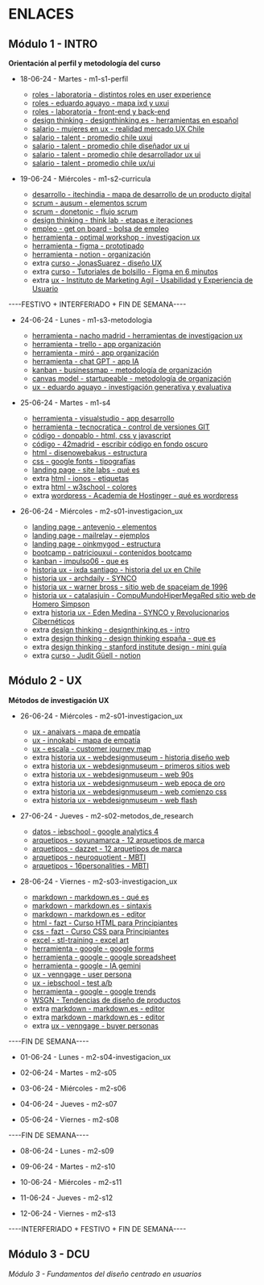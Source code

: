 
# ENLACES





## Módulo 1 - INTRO
**Orientación al perfil y metodología del curso**





- 18-06-24 - Martes - m1-s1-perfil

	- [roles - laboratoria - distintos roles en user experience](https://medium.com/laboratoria/los-distintos-roles-dentro-del-user-experience-ux-601706d578aa)
	- [roles - eduardo aguayo - mapa ixd y uxui](https://eduardoaguayo.cl/blog/ixd-o-ux-ui)
	- [roles - laboratoria - front-end y back-end](https://hub.laboratoria.la/front-end-vs-back-end-cual-es-la-diferencia)
	- [design thinking - designthinking.es - herramientas en español](https://designthinking.es/)
	- [salario - mujeres en ux - realidad mercado UX Chile](https://medium.com/m%C3%A1s-mujeres-en-ux/realidad-salarial-mercado-ux-chile-parte-i-333880ce300c)
	- [salario - talent -  promedio chile uxui](https://cl.talent.com/salary?job=uxui)
	- [salario - talent -  promedio chile diseñador ux ui](https://cl.talent.com/salary?job=diseñador+ux+ui)
	- [salario - talent -  promedio chile desarrollador ux ui](https://cl.talent.com/salary?job=desarrollador+ux+ui)
	- [salario - talent -  promedio chile ux/ui](https://cl.talent.com/salary?job=ux/ui)
		
- 19-06-24 - Miércoles - m1-s2-curricula

	- [desarrollo - itechindia - mapa de desarrollo de un producto digital](https://itechindia.co/us/blog/why-are-both-a-ux-designer-and-software-engineer-needed-for-app-build-2/)
	- [scrum - ausum - elementos scrum](https://ausum.cloud/scrum-metodologia-agil-mas-popular-en-empresas/)
	- [scrum - donetonic - flujo scrum ](https://donetonic.com/es/pasos-para-configurar-tu-flujo-de-trabajo-scrum/)
	- [design thinking - think lab - etapas e iteraciones ](https://think.cl/como-saber-que-no-es-design-thinking/)
	- [empleo - get on board - bolsa de empleo](https://www.getonbrd.com/)
	- [herramienta - optimal workshop - investigacion ux](https://www.optimalworkshop.com/)
	- [herramienta - figma - prototipado](https://www.figma.com/)
	- [herramienta - notion - organización](https://www.notion.so/)
	- extra [curso - JonasSuarez - diseño UX](https://www.youtube.com/watch?v=2PoUw0aBJw0&list=PLNH2lJTFXhRCwD9zhSi6LklA2tYVHvfKr)
	- extra [curso - Tutoriales de bolsillo - Figma en 6 minutos](https://www.youtube.com/watch?v=JMMmL9859iA)
	- extra [ux - Instituto de Marketing Agil - Usabilidad y Experiencia de Usuario](https://www.youtube.com/watch?v=V4islcJoljo)



----FESTIVO + INTERFERIADO + FIN DE SEMANA----


- 24-06-24 - Lunes - m1-s3-metodologia

	- [herramienta - nacho madrid - herramientas de investigacion ux](https://www.nachomadrid.com/2020/09/herramientas-de-investigacion-ux/)
	- [herramienta - trello - app organización](https://trello.com/)
	- [herramienta - miró - app organización](https://miro.com/)
	- [herramienta - chat GPT - app IA](https://chatgpt.com/)
	- [kanban - businessmap - metodología de organización](https://businessmap.io/es/recursos-de-kanban/primeros-pasos/que-es-kanban)
	- [canvas model - startupeable - metodología de organización](https://startupeable.com/glosario/business-model-canvas/)
	- [ux - eduardo aguayo - investigación generativa y evaluativa ](https://eduardoaguayo.cl/recursos/glosario-ux/tipos-de-investigacion-ux)
	

- 25-06-24 - Martes - m1-s4
	- [herramienta - visualstudio - app desarrollo](https://code.visualstudio.com/)
	- [herramienta - tecnocratica - control de versiones GIT](https://tecnocratica.net/git-desarrollo-software/)
	- [código - donpablo - html, css y javascript](https://www.youtube.com/watch?v=5NUoMo7ZcC0)
	- [código - 42madrid - escribir código en fondo oscuro](https://www.42madrid.com/actualidad/atraidos-por-el-lado-oscuro-de-la-pantalla-dark-mode-programadores/#:~:text=Alrededor%20del%2070%25%20de%20los,m%C3%A1s%20atenci%C3%B3n%20en%20la%20pantalla.)
	- [html - disenowebakus - estructura](https://disenowebakus.net/domine-html-y-dhtml-primeros-pasos.php#google_vignette)
	- [css - google fonts - tipografías](https://fonts.google.com/)
	- [landing page - site labs - qué es ](https://sitelabs.es/que-es-una-landing-page-10-ejemplos-efectivos/)
	- extra [html - ionos - etiquetas](https://www.ionos.com/es-us/digitalguide/paginas-web/desarrollo-web/html-tags/)
	- extra [html - w3school - colores](https://www.w3schools.com/html/html_colors.asp)
	- extra [wordpress - Academia de Hostinger - qué es wordpress](https://www.youtube.com/watch?v=Yp_HroRM6rw)

- 26-06-24 - Miércoles - m2-s01-investigacion_ux

	- [landing page - antevenio - elementos](https://www.antevenio.com/blog/2017/10/elementos-esenciales-de-una-landing-page-exitosa/)
	- [landing page - mailrelay - ejemplos](https://mailrelay.com/es/blog/2021/05/11/como-crear-landing-page-perfecta-ejemplos/)
	- [landing page - oinkmygod - estructura](https://oinkmygod.com/blog/landing-page-perfecta/)
	- [bootcamp - patriciouxui - contenidos bootcamp](https://docs.google.com/spreadsheets/d/1_Og2uLQhyfLLyIGhQivjM7YLubuEVN7tT0xd_AK6pqo/edit?usp=sharing)
	- [kanban - impulso06 - que es](https://impulso06.com/kanban-y-la-gestion-del-tiempo-como-hacer-mas-con-menos-estres/)
	- [historia ux - ixda santiago - historia del ux en Chile](https://ixdasantiago.cl/uxcl/)
	- [historia ux - archdaily - SYNCO](https://www.archdaily.cl/cl/879451/proyecto-synco-las-ideas-de-vanguardia-detras-del-mitico-proyecto-de-salvador-allende)
	- [historia ux - warner bross - sitio web de spacejam de 1996](https://www.spacejam.com/1996/)
	- [historia ux - catalasjuin - CompuMundoHiperMegaRed sitio web de Homero Simpson](https://www.catalasjuin.com/homerswebpage/)
	- extra [historia ux - Eden Medina - SYNCO y Revolucionarios Cibernéticos](https://www.youtube.com/watch?v=9a2R2dxlHVY)
	- extra [design thinking - designthinking.es - intro](https://designthinking.es/que-es-design-thinking/)
	- extra [design thinking - design thinking españa - que es](https://xn--designthinkingespaa-d4b.com/)
	- extra [design thinking - stanford institute design - mini guía](https://guiaiso50001.cl/guia/wp-content/uploads/2017/04/guia-proceso-creativo.pdf)
	- extra [curso - Judit Güell - notion](https://www.youtube.com/watch?v=Eb7kheg-WC0)

## Módulo 2 - UX
**Métodos de investigación UX**

- 26-06-24 - Miércoles - m2-s01-investigacion_ux

	- [ux - anaivars - mapa de empatía](https://anaivars.com/mapa-de-empatia/)
	- [ux - innokabi - mapa de empatía](https://innokabi.com/mapa-de-empatia-zoom-en-tu-segmento-de-cliente/)
	- [ux - escala - customer journey map](https://escala.com/marketing/customer-journey-map)
	- extra [historia ux - webdesignmuseum - historia diseño web](https://www.webdesignmuseum.org/web-design-history)
	- extra [historia ux - webdesignmuseum - primeros sitios web](https://www.webdesignmuseum.org/early-websites)
	- extra [historia ux - webdesignmuseum - web 90s](https://www.webdesignmuseum.org/web-design-in-the-90s)
	- extra [historia ux - webdesignmuseum - web epoca de oro](https://www.webdesignmuseum.org/golden-age-of-web-design)
	- extra [historia ux - webdesignmuseum - web comienzo css](https://www.webdesignmuseum.org/css-layout-pioneers)
	- extra [historia ux - webdesignmuseum - web flash](https://www.webdesignmuseum.org/flash-websites)

- 27-06-24 - Jueves - m2-s02-metodos_de_research

	- [datos - iebschool - google analytics 4](https://www.iebschool.com/blog/google-analytics-4-todo-lo-que-tienes-que-saber-analitica-usabilidad/)
	- [arquetipos - soyunamarca - 12 arquetipos de marca](https://www.soyunamarca.com/12-arquetipos-para-dar-personalidad-a-una-marca-en-social-media-branding/)
	- [arquetipos - dazzet - 12 arquetipos de marca](https://dazzet.co/que-es/arquetipo-de-marca/)
	- [arquetipos - neuroquotient - MBTI](https://neuroquotient.com/indicador-mbti-indicador-de-tipos-psicologicos-de-myers-briggs-herramientas-7/)
	- [arquetipos - 16personalities - MBTI](https://www.16personalities.com/es/descripcion-de-los-tipos)

- 28-06-24 - Viernes - m2-s03-investigacion_ux

	- [markdown - markdown.es - qué es ](https://markdown.es/)
	- [markdown - markdown.es - sintaxis ](https://markdown.es/sintaxis-markdown/)
	- [markdown - markdown.es - editor ](https://dillinger.io/)
	- [html - fazt - Curso HTML para Principiantes ](https://www.youtube.com/watch?v=rbuYtrNUxg4)
	- [css - fazt - Curso CSS para Principiantes ](https://www.youtube.com/watch?v=W6GTDfrWjXs)
	- [excel - stl-training - excel art](https://www.stl-training.co.uk/b/spreadsheet-art-10-of-the-best/)
	- [herramienta - google - google forms](https://docs.google.com/forms/u/0/)
	- [herramienta - google - google spreadsheet](https://docs.google.com/spreadsheets/u/0/)
	- [herramienta - google - IA gemini](https://gemini.google.com/)
	- [ux - venngage - user persona ](https://es.venngage.com/blog/user-persona/)
	- [ux - iebschool - test a/b ](https://www.iebschool.com/blog/que-es-el-test-a-b-analitica-usabilidad/)
	- [herramienta - google - google trends ](https://trends.google.com/trends/)
	- [WSGN - Tendencias de diseño de productos](https://www.wgsn.com/es)
	- extra [markdown - markdown.es - editor ](https://editormarkdown.com/)
	- extra [markdown - markdown.es - editor ](https://stackedit.io/app#)
	- extra [ux - venngage - buyer personas ](https://www.hubspot.es/make-my-persona/persona-ejemplos)

----FIN DE SEMANA----

- 01-06-24 - Lunes - m2-s04-investigacion_ux

- 02-06-24 - Martes - m2-s05

- 03-06-24 - Miércoles - m2-s06

- 04-06-24 - Jueves - m2-s07

- 05-06-24 - Viernes - m2-s08

----FIN DE SEMANA----

- 08-06-24 - Lunes - m2-s09

- 09-06-24 - Martes - m2-s10

- 10-06-24 - Miércoles - m2-s11

- 11-06-24 - Jueves - m2-s12

- 12-06-24 - Viernes - m2-s13

----INTERFERIADO + FESTIVO + FIN DE SEMANA----

## Módulo 3 - DCU
*Módulo 3 - Fundamentos del diseño centrado en usuarios*

<!-- 

## Módulo 4 - AI
*Módulo 4 - Arquitectura de la información*

## Módulo 5 - UI
*Módulo 5 - Diseño de interfaz y de interacción*

## Módulo 6 - DEV
*Módulo 6 - Fundamentos del diseño visual y desarrollo web*

## Módulo 7 - PORTAFOLIO
*Módulo 7 - Desarrollo de portafolio de un producto digital*



	- []()
	- []()
	- []()

	

 -->

